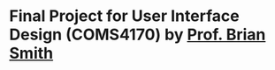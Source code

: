 # Final Project for User Interface Design (COMS4170) by [Prof. Brian Smith](http://www.cs.columbia.edu/~brian/)
